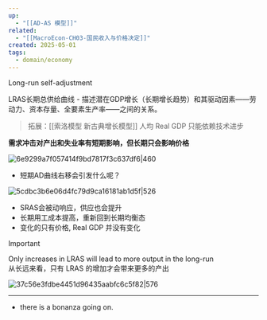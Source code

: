 ```yaml
---
up:
  - "[[AD-AS 模型]]"
related:
  - "[[MacroEcon-CH03-国民收入与价格决定]]"
created: 2025-05-01
tags:
  - domain/economy
---
```

Long-run self-adjustment


LRAS长期总供给曲线 - 描述潜在GDP增长（长期增长趋势）和其驱动因素——劳动力、资本存量、全要素生产率——之间的关系。

> 拓展：[[索洛模型 新古典增长模型]] 人均 Real GDP 只能依赖技术进步


**需求冲击对产出和失业率有短期影响，但长期只会影响价格**


![6e9299a7f057414f9bd7817f3c637df6|460](https://s1.vika.cn/space/2024/07/19/6e9299a7f057414f9bd7817f3c637df6)

- 短期AD曲线右移会引发什么呢？

![5cdbc3b6e06d4fc79d9ca16181ab1d5f|526](https://s1.vika.cn/space/2023/04/05/5cdbc3b6e06d4fc79d9ca16181ab1d5f)

- SRAS会被动响应，供应也会提升
- 长期用工成本提高，重新回到长期均衡态
- 变化的只有价格, Real GDP 并没有变化




> [!important] 
> Only increases in LRAS will lead to more output in the long-run  
> 从长远来看，只有 LRAS 的增加才会带来更多的产出


![37c56e3fdbe4451d96435aabfc6c5f82|576](https://s1.vika.cn/space/2024/07/19/37c56e3fdbe4451d96435aabfc6c5f82)



---

- there is a bonanza going on.